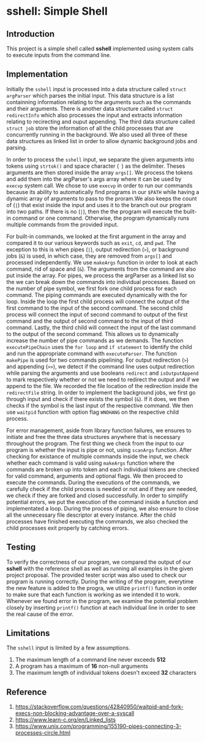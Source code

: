 # sshell: Simple Shell

## Introduction
This project is a simple shell called **sshell** implemented using system calls
to execute inputs from the command line.

## Implementation
Initially the `sshell` input is processed into a data structure called 
`struct argParser` which parses the initial input. This data structure is a list
containning information relating to the arguments such as the commands and their
arguments. There is another data structure called `struct redirectInfo` which also 
processes the input and extracts information relating to recirecting and ouput
appending. The third data structure called `struct job` store the information
of all the child processes that are concurrently running in the background. We
also used all three of these data structures as linked list in order to allow 
dynamic background jobs and parsing. 

In order to process the `sshell` input, we separate the given arguments into tokens 
using `strtok()` and space character (` `) as the delimiter. Theses arguments are 
then stored inside the array `args[]`. We process the tokens and add them into
the argParser's args array where it can be used by `execvp` system call. We chose
to use `execvp` in order to run our commands because its ability to automatically
find programs in our `$PATH` while having a dynamic array of arguments to pass to 
the proram.We also keeps the count of (`|`) that exist inside the input and uses
it to the branch out our program into two paths. If there is no (`|`), then the 
the program will execute the built-in command or one command. Otherwise, the 
program dynamically runs multiple commands from the provided input. 

For built-in commands, we looked at the first argument in the array and compared
it to our various keywords such as `exit`, `cd`, and `pwd`.
The exception to this is when pipes (`|`), output
redirection (`>`), or background jobs (`&`) is used, in which case, they are
removed from `args[]` and processed independently.
We use `makeArgs` function in order to look at each command, rid of space and 
(`&`). The arguments from the command are also put inside the array. 
For pipes, we process the argParser as a linked list so the we can break down
the commands into individual processes. Based on the number of pipe symbol, we 
first fork one child process for each command. The piping commands are
executed dynamically with the for loop. Inside the loop the first child process 
will connect the output of the first command to the input of the second command. 
The second child process will connect the input of second command to output of 
the first command and the output of second command to the input of third command. 
Lastly, the third child will connect the input of the last command to the output 
of the second command. This allows us to dynamically increase the number of pipe 
commands as we demands. The function `executePipeChain` uses the `for loop` and 
`if statement` to identify the child and run the appropriate command with 
`executeParser`. The function `makePipe` is used for two commands pipelining. 
For output redirection (`>`) and appending (`>>`), we detect if the command line
uses output redirection while parsing the arguments and use booleans `redirect`
and `isOutputAppend` to mark respectively whether or not we need to redirect the
output and if we append to the file. We recorded the file location of the
redirection inside the `redirectFile` string.
In order to implement the background jobs, we first go through input and check 
if there exists the symbol (`&`). If it does, we then checks if the symbol is 
the last input of the respective command. We then use `waitpid` function with 
option flag `WNOHANG` on the respective child process. 

For error management, aside from library function failures, we ensures to 
initiate and free the three data structures anywhere that is necessary throughout
the program. The first thing we check from the input to our program is whether
the input is pipe or not, using `scanArgs` function. After checking for existance
of multiple commands inside the input, we check whether each command is valid 
using `makeArgs` function where the commands are broken up into token and each 
individual tokens are checked for valid command, arguments and optional flags. 
We then proceed to execute the commands. During the executions of the commands,
we carefully check if the child process is needed or not and if they are needed, 
we check if they are forked and closed successfully. In order to simplify 
potential errors, we put the execution of the command inside a function and 
implementated a loop. During the process of piping, we also ensure to close 
all the unnecessary file descriptor at every instance. After the child processes 
have finished executing the commands, we also checked the child processes exit
properly by catching errors. 

## Testing
To verify the correctness of our program, we compared the output of our
**sshell** with the reference shell as well as running all examples in the given
project proposal. The provided tester script was also used to check our program is
running correctly. During the writing of the program, everytime the new feature is added
to the progra, we utilize `printf()` function in order to make sure that each function is 
working as we intended it to work. Whenever we found error in the program, we examine 
the potential problem closely by inserting `printf()` function at each individual line 
in order to see the real cause of the error. 

## Limitations
The `sshell` input is limited by a few assumptions.
1. The maximum length of a command line never exceeds **512**
2. A program has a maximum of **16** non-null arguments
3. The maximum length of individual tokens doesn't exceed **32** characters

## Reference
1. https://stackoverflow.com/questions/42840950/waitpid-and-fork-execs-non-blocking-advantage-over-a-syscall
2. https://www.learn-c.org/en/Linked_lists
3. https://www.unix.com/programming/155190-pipes-connecting-3-processes-circle.html
